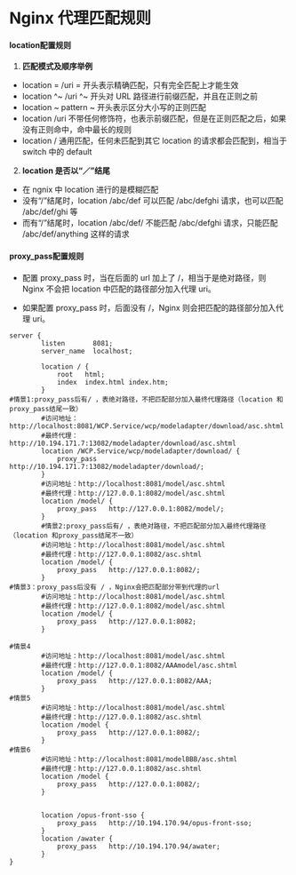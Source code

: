 # Nginx 代理匹配规则

#### location配置规则

1. **匹配模式及顺序举例**

- location = /uri = 开头表示精确匹配，只有完全匹配上才能生效
- location ^~ /uri ^~ 开头对 URL 路径进行前缀匹配，并且在正则之前
- location ~ pattern ~ 开头表示区分大小写的正则匹配
- location /uri 不带任何修饰符，也表示前缀匹配，但是在正则匹配之后，如果没有正则命中，命中最长的规则
- location / 通用匹配，任何未匹配到其它 location 的请求都会匹配到，相当于 switch 中的 default

2. **location 是否以“／”结尾**

- 在 ngnix 中 location 进行的是模糊匹配
- 没有“/”结尾时，location /abc/def 可以匹配 /abc/defghi 请求，也可以匹配 /abc/def/ghi 等
- 而有“/”结尾时，location /abc/def/ 不能匹配 /abc/defghi 请求，只能匹配 /abc/def/anything 这样的请求


#### proxy_pass配置规则
- 配置 proxy_pass 时，当在后面的 url 加上了 /，相当于是绝对路径，则 Nginx 不会把 location 中匹配的路径部分加入代理 uri。

- 如果配置 proxy_pass 时，后面没有 /，Nginx 则会把匹配的路径部分加入代理 uri。

```shell
server {
        listen       8081;
        server_name  localhost;
  
        location / {
            root   html;
            index  index.html index.htm;
        }
#情景1:proxy_pass后有/ ，表绝对路径，不把匹配部分加入最终代理路径（location 和proxy_pass结尾一致）
        #访问地址：http://localhost:8081/WCP.Service/wcp/modeladapter/download/asc.shtml
        #最终代理：http://10.194.171.7:13082/modeladapter/download/asc.shtml
        location /WCP.Service/wcp/modeladapter/download/ {
            proxy_pass   http://10.194.171.7:13082/modeladapter/download/;
        }
        #访问地址：http://localhost:8081/model/asc.shtml
        #最终代理：http://127.0.0.1:8082/model/asc.shtml
        location /model/ {
            proxy_pass   http://127.0.0.1:8082/model/;
        }
        #情景2:proxy_pass后有/ ，表绝对路径，不把匹配部分加入最终代理路径（location 和proxy_pass结尾不一致）
        #访问地址：http://localhost:8081/model/asc.shtml
        #最终代理：http://127.0.0.1:8082/asc.shtml
        location /model/ {
            proxy_pass   http://127.0.0.1:8082/;
        }
#情景3：proxy_pass后没有 / ，Nginx会把匹配部分带到代理的url
        #访问地址：http://localhost:8081/model/asc.shtml
        #最终代理：http://127.0.0.1:8082/model/asc.shtml
        location /model/ {
            proxy_pass   http://127.0.0.1:8082;
        }
  
#情景4
        #访问地址：http://localhost:8081/model/asc.shtml
        #最终代理：http://127.0.0.1:8082/AAAmodel/asc.shtml
        location /model/ {
            proxy_pass   http://127.0.0.1:8082/AAA;
        }
#情景5
        #访问地址：http://localhost:8081/model/asc.shtml
        #最终代理：http://127.0.0.1:8082/asc.shtml
        location /model {
            proxy_pass   http://127.0.0.1:8082/;
        }
#情景6
        #访问地址：http://localhost:8081/modelBBB/asc.shtml
        #最终代理：http://127.0.0.1:8082/asc.shtml
        location /model {
            proxy_pass   http://127.0.0.1:8082/;
        }
  
  
        location /opus-front-sso {
            proxy_pass   http://10.194.170.94/opus-front-sso;
        }
        location /awater {
            proxy_pass   http://10.194.170.94/awater;
        }
}
```

